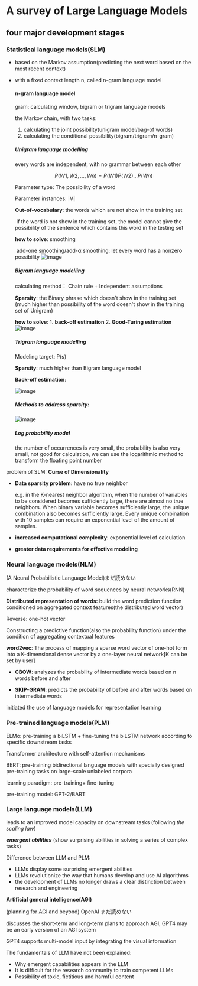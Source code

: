 # A survey of Large Language Models

##  four major development stages

### Statistical language models(SLM)

- based on the Markov assumption(predicting the next word based on the most recent context)

- with a fixed context length n, called n-gram language model

  #### n-gram language model

  gram: calculating window, bigram or trigram language models

  the Markov chain, with two tasks:

  1. calculating the joint possibility(unigram model/bag-of words)
  2. calculating the conditional possibility(bigram/trigram/n-gram)

  ##### Unigram language modelling

  every words are independent, with no grammar between each other
  
  $$
  P(W1,W2,...,Wn)=P(W1)P(W2)...P(Wn)
  $$
  
  Parameter type: The possibility of a word

  Parameter instances: |V|

   **Out-of-vocabulary**: the words which are not show in the training set

  ​	if the word is not show in the training set,  the model cannot give the possibility of the sentence which contains this word in the testing set

  **how to solve**: smoothing

  ​	add-one smoothing/add-α smoothing: let every word has a nonzero possibility
    ![image](https://github.com/xinyun2000/PaperNotes/assets/130521370/fe87cb35-2a62-4fab-b51f-6acf460a6fe5)
  
  #####  Bigram language modelling
  calculating method： Chain rule + Independent assumptions
  
  **Sparsity**: the Binary phrase which doesn't show in the training set (much higher than possibility of the word doesn't show in the training set of Unigram)

  **how to solve**: 1. **back-off estimation** 2. **Good-Turing estimation**
  ![image](https://github.com/xinyun2000/PaperNotes/assets/130521370/f80aa6ba-7618-4fdf-8ef1-0a3bf67bc024)

  ##### Trigram language modelling

  Modeling target: P(s)
  
  **Sparsity**: much higher than Bigram language model

  **Back-off estimation**: 
  
  ![image](https://github.com/xinyun2000/PaperNotes/assets/130521370/1571e75b-6508-4fb3-89a6-d4de8cb04beb)

  ##### Methods to address sparsity:

  ![image](https://github.com/xinyun2000/PaperNotes/assets/130521370/1d513584-c0ed-4a7b-ab7a-207c7b962fc2)

   ##### Log probability model

  the number of occurrences is very small, the probability is also very small, not good for calculation, we can use the logarithmic method to transform the floating point number

  

problem of SLM: **Curse of Dimensionality**

- **Data sparsity problem:** have no true neighbor

  e.g. in the K-nearest neighbor algorithm, when the number of variables to be considered becomes sufficiently large, there are almost no true neighbors. When binary variable becomes sufficiently large, the unique combination also becomes sufficiently large. Every unique combination with 10 samples can require an exponential level of the amount of samples.

-  **increased computational complexity**: exponential level of calculation

- **greater data requirements for effective modeling**



### Neural language models(NLM)

(A Neural Probabilistic Language Model)まだ読めない

characterize the probability of word sequences by neural networks(RNN)

**Distributed representation of words:** build the word prediction function conditioned on aggregated context features(the distributed word vector)

Reverse: one-hot vector

Constructing a predictive function(also the probability function) under the condition of aggregating contextual features

**word2vec**: The process of mapping a sparse word vector of one-hot form into a K-dimensional dense vector by a one-layer neural network[K can be set by user]

- **CBOW**: analyzes the probability of intermediate words based on n words before and after

- **SKIP-GRAM**: predicts the probability of before and after words based on intermediate words

initiated the use of language models for representation learning



### Pre-trained language models(PLM)

ELMo: pre-training a biLSTM + fine-tuning the biLSTM network according to specific downstream tasks

Transformer architecture with self-attention mechanisms

BERT: pre-training bidirectional language models with specially designed pre-training tasks on large-scale unlabeled corpora

learning paradigm: pre-training+ fine-tuning

pre-training model: GPT-2/BART



### Large language models(LLM)

leads to an improved model capacity on downstream tasks (following *the scaling law*)

***emergent abilities*** (show surprising abilities in solving a series of complex tasks)

Difference between LLM and PLM:

- LLMs display some surprising emergent abilities
- LLMs revolutionize the way that humans develop and use AI algorithms
- the development of LLMs no longer draws a clear distinction between research and engineering

**Artificial general intelligence(AGI)**

(planning for AGI and beyond) OpenAI まだ読めない

discusses the short-term and long-term plans to approach AGI, GPT4 may be an early version of an AGI system 

GPT4 supports multi-model input by integrating the visual information

The fundamentals of LLM have not been explained:

- Why emergent capabilities appears in the LLM
- It is difficult for the research community to train competent LLMs
- Possibility of toxic, fictitious and harmful content





